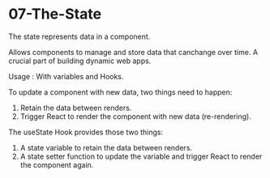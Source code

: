 # 07-The-State

The state represents data in a component.

Allows components to manage and store data that canchange over time.
A crucial part of building dynamic web apps.

Usage : With variables and Hooks.


To update a component with new data, two things need to happen:

1. Retain the data between renders.
2. Trigger React to render the component with new data (re-rendering).

The useState Hook provides those two things:

1. A state variable to retain the data between renders.
2. A state setter function to update the variable and trigger React to render the component again.